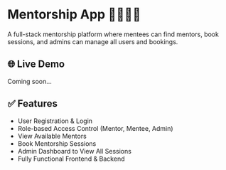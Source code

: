 # Mentorship App 👩‍🏫👨‍🎓

A full-stack mentorship platform where mentees can find mentors, book sessions, and admins can manage all users and bookings.

## 🌐 Live Demo

Coming soon...

## ✅ Features

- User Registration & Login
- Role-based Access Control (Mentor, Mentee, Admin)
- View Available Mentors
- Book Mentorship Sessions
- Admin Dashboard to View All Sessions
- Fully Functional Frontend & Backend

